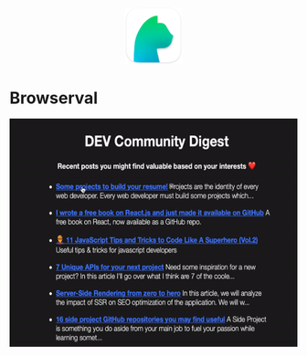 <p align="center">
  <img src="/preview/Icon.png?raw=true" alt="" height="100" />
</p>

# Browserval

<p align="center">
  <img src="/preview/preview.gif?raw=true" alt="" height="400" />
</p>
